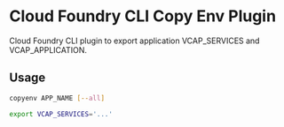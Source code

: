 # Cloud Foundry CLI Copy Env Plugin

Cloud Foundry CLI plugin to export application VCAP_SERVICES and VCAP_APPLICATION.

## Usage

```bash
copyenv APP_NAME [--all]

export VCAP_SERVICES='...'
```
